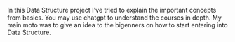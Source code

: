 In this Data Structure project I've tried to explain the important concepts from basics. You may use chatgpt to understand the courses in depth. My main moto was to give an idea to the bigenners on how to start entering into Data Structure.
